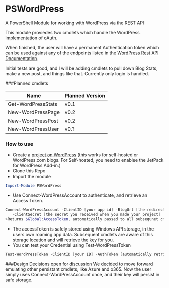 # PSWordPress
A PowerShell Module for working with WordPress via the REST API

This module proviedes two cmdlets which handle the WordPress implementation of oAuth.

When finished, the user will have a permanent Authentication token which can be used against any of the endpoints listed in the [WordPress Rest API Documentation](https://developer.wordpress.com/docs/api/).  

Initial tests are good, and I will be adding cmdlets to pull down Blog Stats, make a new post, and things like that.  Currently only login is handled.

###Planned cmdlets

Name  | Planned Version
------------- | -------------
Get-WordPressStats | v0.1
New-WordPressPage | v0.2
New-WordPressPost | v0.2
New-WordPressUser | v0.?


### How to use

* Create a [project on WordPress](https://developer.wordpress.com/apps/) (this works for self-hosted or WordPress.com blogs.  For Self-hosted, you need to enablee the JetPack for WordPress Add-in.)
* Clone this Repo
* Import the module
```PowerShell
Import-Module PSWordPress
```
* Use Connect-WordPressAccount to authenticate, and retrieve an Access Token.  
```PowerShell
Connect-WordPressAccount -ClientID [your app id] -BlogUrl [the redirect URL you specified]
   -ClientSecret [the secret you received when you made your project]
>Returns $Global:AccessToken, automatically passed to all subsequnet cmdlets
```
* The accessToken is safely stored using Windows API storage, in the users own roaming app data.  Subsequent cmdlets are aware of this storage location and will retrieve the key for you.
* You can test your Credential using Test-WordPressToken
```PowerShell
Test-WordPressToken -ClientID [your ID] -AuthToken [automatically retrieved if exists]
```

###Design Decisions open for discussion
We decided to move forward emulating other persistant cmdlets, like Azure and o365.  Now the user simply uses Connect-WordPressAccount once, and their key will persist in safe storage.
